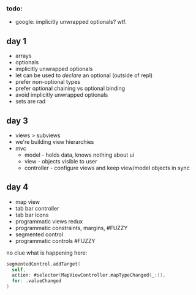 ### todo:
- google: implicitly unwrapped optionals? wtf.

## day 1

- arrays
- optionals
- implicitly unwrapped optionals
- let can be used to _declare_ an optional (outside of repl)
- prefer non-optional types
- prefer optional chaining vs optional binding
- avoid implicitly unwrapped optionals
- sets are rad

## day 3

- views > subviews
- we're building view hierarchies
- mvc
  - model - holds data, knows nothing about ui
  - view - objects visible to user
  - controller - configure views and keep view/model objects in sync

## day 4

- map view
- tab bar controller
- tab bar icons
- programmatic views redux
- programmatic constraints, margins,  #FUZZY
- segmented control
- programmatic controls #FUZZY

no clue what is happening here:
```swift
segmentedControl.addTarget(
  self,
  action: #selector(MapViewController.mapTypeChanged(_:)),
  for: .valueChanged
)
```
